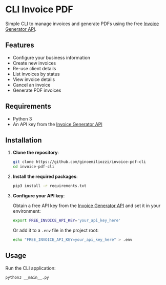 # CLI Invoice PDF

Simple CLI to manage invoices and generate PDFs using the free [Invoice Generator API](https://github.com/Invoice-Generator/invoice-generator-api).

## Features

- Configure your business information
- Create new invoices
- Re-use client details
- List invoices by status
- View invoice details
- Cancel an invoice
- Generate PDF invoices

## Requirements

- Python 3
- An API key from the [Invoice Generator API](https://github.com/Invoice-Generator/invoice-generator-api)

## Installation

1. **Clone the repository**:

    ```bash
    git clone https://github.com/ginoemiliozzi/invoice-pdf-cli
    cd invoice-pdf-cli
    ```

2. **Install the required packages**:

    ```bash
    pip3 install -r requirements.txt
    ```

3. **Configure your API key**:

    Obtain a free API key from the [Invoice Generator API](https://github.com/Invoice-Generator/invoice-generator-api) and set it in your environment:

    ```bash
    export FREE_INVOICE_API_KEY='your_api_key_here'
    ```

    Or add it to a `.env` file in the project root:

    ```bash
    echo "FREE_INVOICE_API_KEY=your_api_key_here" > .env
    ```

## Usage

Run the CLI application:

```bash
python3 __main__.py
```
